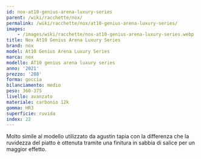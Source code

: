 ```yaml
---
id: nox-at10-genius-arena-luxury-series
parent: /wiki/racchette/nox/
permalink: /wiki/racchette/nox/at10-genius-arena-luxury-series/
images:
    - /images/wiki/racchette/nox-at10-genius-arena-luxury-series.webp
title: Nox At10 Genius Arena Luxury Series
brand: nox
model: At10 Genius Arena Luxury Series
marca: nox
modello: AT10 genius arena luxury series
anno: '2021'
prezzo: '288'
forma: goccia
bilanciamento: medio
peso: 360-375
livello: avanzato
materiale: carbonio 12k
gomma: HR3
superficie: ruvida
index: 22
---
```

Molto simile al modello utilizzato da agustin tapia con la differenza che la ruvidezza del piatto è ottenuta tramite una finitura in sabbia di salice per un maggior effetto.